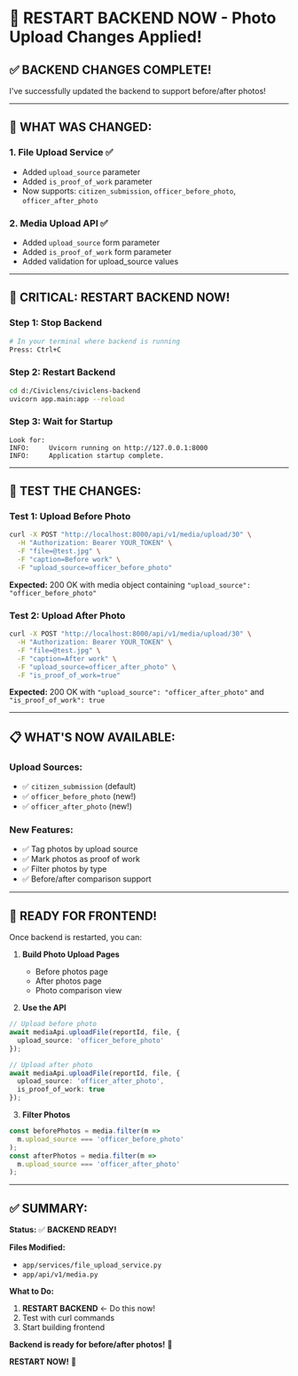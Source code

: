 # 🚨 RESTART BACKEND NOW - Photo Upload Changes Applied!

## ✅ **BACKEND CHANGES COMPLETE!**

I've successfully updated the backend to support before/after photos!

---

## 🔧 **WHAT WAS CHANGED:**

### **1. File Upload Service** ✅
- Added `upload_source` parameter
- Added `is_proof_of_work` parameter
- Now supports: `citizen_submission`, `officer_before_photo`, `officer_after_photo`

### **2. Media Upload API** ✅
- Added `upload_source` form parameter
- Added `is_proof_of_work` form parameter
- Added validation for upload_source values

---

## 🚨 **CRITICAL: RESTART BACKEND NOW!**

### **Step 1: Stop Backend**
```bash
# In your terminal where backend is running
Press: Ctrl+C
```

### **Step 2: Restart Backend**
```bash
cd d:/Civiclens/civiclens-backend
uvicorn app.main:app --reload
```

### **Step 3: Wait for Startup**
```
Look for:
INFO:     Uvicorn running on http://127.0.0.1:8000
INFO:     Application startup complete.
```

---

## 🧪 **TEST THE CHANGES:**

### **Test 1: Upload Before Photo**
```bash
curl -X POST "http://localhost:8000/api/v1/media/upload/30" \
  -H "Authorization: Bearer YOUR_TOKEN" \
  -F "file=@test.jpg" \
  -F "caption=Before work" \
  -F "upload_source=officer_before_photo"
```

**Expected:** 200 OK with media object containing `"upload_source": "officer_before_photo"`

### **Test 2: Upload After Photo**
```bash
curl -X POST "http://localhost:8000/api/v1/media/upload/30" \
  -H "Authorization: Bearer YOUR_TOKEN" \
  -F "file=@test.jpg" \
  -F "caption=After work" \
  -F "upload_source=officer_after_photo" \
  -F "is_proof_of_work=true"
```

**Expected:** 200 OK with `"upload_source": "officer_after_photo"` and `"is_proof_of_work": true`

---

## 📋 **WHAT'S NOW AVAILABLE:**

### **Upload Sources:**
- ✅ `citizen_submission` (default)
- ✅ `officer_before_photo` (new!)
- ✅ `officer_after_photo` (new!)

### **New Features:**
- ✅ Tag photos by upload source
- ✅ Mark photos as proof of work
- ✅ Filter photos by type
- ✅ Before/after comparison support

---

## 🚀 **READY FOR FRONTEND!**

Once backend is restarted, you can:

1. **Build Photo Upload Pages**
   - Before photos page
   - After photos page
   - Photo comparison view

2. **Use the API**
```typescript
// Upload before photo
await mediaApi.uploadFile(reportId, file, {
  upload_source: 'officer_before_photo'
});

// Upload after photo
await mediaApi.uploadFile(reportId, file, {
  upload_source: 'officer_after_photo',
  is_proof_of_work: true
});
```

3. **Filter Photos**
```typescript
const beforePhotos = media.filter(m => 
  m.upload_source === 'officer_before_photo'
);
const afterPhotos = media.filter(m => 
  m.upload_source === 'officer_after_photo'
);
```

---

## ✅ **SUMMARY:**

**Status:** ✅ **BACKEND READY!**

**Files Modified:**
- `app/services/file_upload_service.py`
- `app/api/v1/media.py`

**What to Do:**
1. **RESTART BACKEND** ← Do this now!
2. Test with curl commands
3. Start building frontend

**Backend is ready for before/after photos!** 📸

**RESTART NOW!** 🚀

